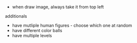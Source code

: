 - when draw image, always take it from top left


additionals
- have mutliple human figures - choose which one at random
- have different color balls
- have multiple levels